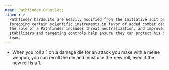 ```yaml
---
name: Pathfinder Gauntlets
flavor: >-
  Pathfinder hardsuits are heavily modified from the Initiative suit baseline,
  foregoing certain scientific instruments in favor of added combat capability.
  The role of a Pathfinder includes threat neutralization, and improved
  stabilizers and targeting controls help ensure they can protect his or her
  team.
---
```

- When you roll a 1 on a damage die for an attack you make with a melee weapon, you can reroll the 
die and must use the new roll, even if the new roll is a 1.